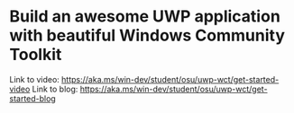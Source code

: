 # Build an awesome UWP application with beautiful Windows Community Toolkit

Link to video: https://aka.ms/win-dev/student/osu/uwp-wct/get-started-video
Link to blog: https://aka.ms/win-dev/student/osu/uwp-wct/get-started-blog